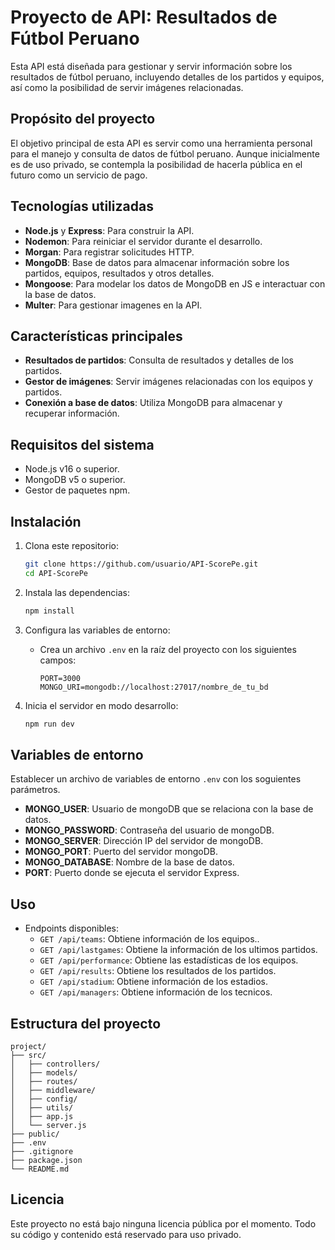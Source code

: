 # Proyecto de API: Resultados de Fútbol Peruano

Esta API está diseñada para gestionar y servir información sobre los resultados de fútbol peruano, incluyendo detalles de los partidos y equipos, así como la posibilidad de servir imágenes relacionadas.

## Propósito del proyecto

El objetivo principal de esta API es servir como una herramienta personal para el manejo y consulta de datos de fútbol peruano. Aunque inicialmente es de uso privado, se contempla la posibilidad de hacerla pública en el futuro como un servicio de pago.

## Tecnologías utilizadas

- **Node.js** y **Express**: Para construir la API.
- **Nodemon**: Para reiniciar el servidor durante el desarrollo.
- **Morgan**: Para registrar solicitudes HTTP.
- **MongoDB**: Base de datos para almacenar información sobre los partidos, equipos, resultados y otros detalles.
- **Mongoose**: Para modelar los datos de MongoDB en JS e interactuar con la base de datos.
- **Multer**: Para gestionar imagenes en la API.

## Características principales

- **Resultados de partidos**: Consulta de resultados y detalles de los partidos.
- **Gestor de imágenes**: Servir imágenes relacionadas con los equipos y partidos.
- **Conexión a base de datos**: Utiliza MongoDB para almacenar y recuperar información.

## Requisitos del sistema

- Node.js v16 o superior.
- MongoDB v5 o superior.
- Gestor de paquetes npm.

## Instalación

1. Clona este repositorio:
   ```bash
   git clone https://github.com/usuario/API-ScorePe.git
   cd API-ScorePe
   ```

2. Instala las dependencias:
   ```bash
   npm install
   ```

3. Configura las variables de entorno:
   - Crea un archivo `.env` en la raíz del proyecto con los siguientes campos:
     ```env
     PORT=3000
     MONGO_URI=mongodb://localhost:27017/nombre_de_tu_bd
     ```

4. Inicia el servidor en modo desarrollo:
   ```bash
   npm run dev
   ```
## Variables de entorno

Establecer un archivo de variables de entorno `.env` con los soguientes parámetros.

- **MONGO_USER**: Usuario de mongoDB que se relaciona con la base de datos.
- **MONGO_PASSWORD**: Contraseña del usuario de mongoDB.
- **MONGO_SERVER**: Dirección IP del servidor de mongoDB.
- **MONGO_PORT**: Puerto del servidor mongoDB.
- **MONGO_DATABASE**: Nombre de la base de datos.
- **PORT**: Puerto donde se ejecuta el servidor Express.

## Uso

- Endpoints disponibles:
  - `GET /api/teams`: Obtiene información de los equipos..
  - `GET /api/lastgames`: Obtiene la información de los ultimos partidos.
  - `GET /api/performance`: Obtiene las estadísticas de los equipos.
  - `GET /api/results`: Obtiene los resultados de los partidos.
  - `GET /api/stadium`: Obtiene información de los estadios.
  - `GET /api/managers`: Obtiene información de los tecnicos.

## Estructura del proyecto

```
project/
├── src/
│   ├── controllers/
│   ├── models/
│   ├── routes/
│   ├── middleware/
│   ├── config/
│   ├── utils/
│   ├── app.js
│   └── server.js
├── public/
├── .env
├── .gitignore
├── package.json
└── README.md
```

## Licencia

Este proyecto no está bajo ninguna licencia pública por el momento. Todo su código y contenido está reservado para uso privado.

